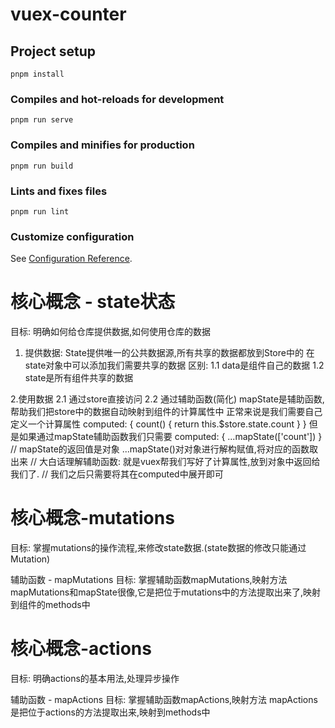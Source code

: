 # vuex-counter

## Project setup
```
pnpm install
```

### Compiles and hot-reloads for development
```
pnpm run serve
```

### Compiles and minifies for production
```
pnpm run build
```

### Lints and fixes files
```
pnpm run lint
```

### Customize configuration
See [Configuration Reference](https://cli.vuejs.org/config/).


# 核心概念 - state状态
目标: 明确如何给仓库提供数据,如何使用仓库的数据
1. 提供数据:
State提供唯一的公共数据源,所有共享的数据都放到Store中的
在state对象中可以添加我们需要共享的数据
区别:
1.1 data是组件自己的数据
1.2 state是所有组件共享的数据

2.使用数据
2.1 通过store直接访问
2.2 通过辅助函数(简化)
mapState是辅助函数,帮助我们把store中的数据自动映射到组件的计算属性中
正常来说是我们需要自己定义一个计算属性
computed: {
    count() {
        return this.$store.state.count
    }
}
但是如果通过mapState辅助函数我们只需要
computed: {
    ...mapState(['count'])
}
// mapState的返回值是对象 ...mapState()对对象进行解构赋值,将对应的函数取出来
// 大白话理解辅助函数: 就是vuex帮我们写好了计算属性,放到对象中返回给我们了.
// 我们之后只需要将其在computed中展开即可

# 核心概念-mutations
目标: 掌握mutations的操作流程,来修改state数据.(state数据的修改只能通过Mutation)

辅助函数 - mapMutations
目标: 掌握辅助函数mapMutations,映射方法
mapMutations和mapState很像,它是把位于mutations中的方法提取出来了,映射到组件的methods中

# 核心概念-actions
目标: 明确actions的基本用法,处理异步操作

辅助函数 - mapActions
目标: 掌握辅助函数mapActions,映射方法
mapActions是把位于actions的方法提取出来,映射到methods中

















